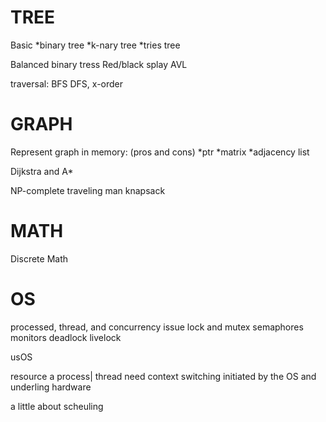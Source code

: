 TREE
========
Basic
*binary tree
*k-nary tree
*tries tree

Balanced binary tress
Red/black splay AVL

traversal: BFS DFS, x-order

GRAPH
========
Represent graph in memory: (pros and cons)
*ptr
*matrix
*adjacency list


Dijkstra and A*


NP-complete
traveling man
knapsack


MATH
======
Discrete Math

OS
======
processed, thread, and concurrency issue
lock and mutex semaphores monitors
deadlock livelock

usOS


resource a process| thread need
context switching
initiated by the OS and underling hardware

a little about scheuling


